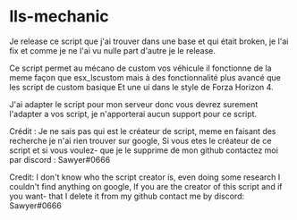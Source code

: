 # lls-mechanic

Je release ce script que j'ai trouver dans une base et qui était broken, je l'ai fix et comme je ne l'ai vu nulle part d'autre je le release.

Ce script permet au mécano de custom vos véhicule il fonctionne de la meme façon que esx_lscustom mais à des fonctionnalité plus avancé que les script de custom basique
Et une ui dans le style de Forza Horizon 4.

J'ai adapter le script pour mon serveur donc vous devrez surement l'adapter a vos script, je n'apporterai aucun support pour ce script.





Crédit : Je ne sais pas qui est le créateur de script, meme en faisant des recherche je n'ai rien trouver sur google, Si vous etes le créateur de ce script et si vous voulez-
que je le supprime de mon github contactez moi par discord : Sawyer#0666


Credit: I don't know who the script creator is, even doing some research I couldn't find anything on google, If you are the creator of this script and if you want-
that I delete it from my github contact me by discord: Sawyer#0666

